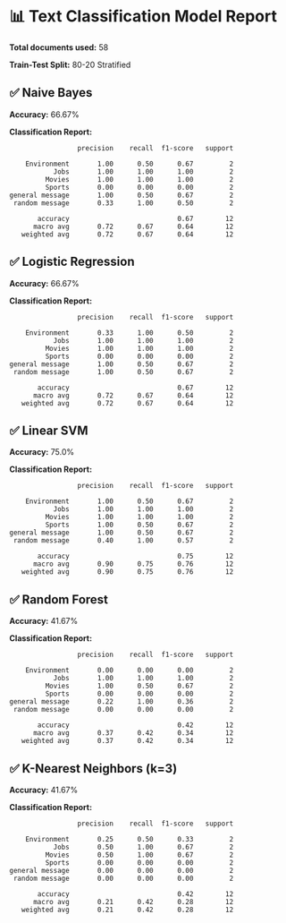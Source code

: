 # 📊 Text Classification Model Report

**Total documents used:** 58

**Train-Test Split:** 80-20 Stratified

## ✅ Naive Bayes
**Accuracy:** 66.67%

**Classification Report:**

```
                 precision    recall  f1-score   support

    Environment       1.00      0.50      0.67         2
           Jobs       1.00      1.00      1.00         2
         Movies       1.00      1.00      1.00         2
         Sports       0.00      0.00      0.00         2
general message       1.00      0.50      0.67         2
 random message       0.33      1.00      0.50         2

       accuracy                           0.67        12
      macro avg       0.72      0.67      0.64        12
   weighted avg       0.72      0.67      0.64        12

```

## ✅ Logistic Regression
**Accuracy:** 66.67%

**Classification Report:**

```
                 precision    recall  f1-score   support

    Environment       0.33      1.00      0.50         2
           Jobs       1.00      1.00      1.00         2
         Movies       1.00      1.00      1.00         2
         Sports       0.00      0.00      0.00         2
general message       1.00      0.50      0.67         2
 random message       1.00      0.50      0.67         2

       accuracy                           0.67        12
      macro avg       0.72      0.67      0.64        12
   weighted avg       0.72      0.67      0.64        12

```

## ✅ Linear SVM
**Accuracy:** 75.0%

**Classification Report:**

```
                 precision    recall  f1-score   support

    Environment       1.00      0.50      0.67         2
           Jobs       1.00      1.00      1.00         2
         Movies       1.00      1.00      1.00         2
         Sports       1.00      0.50      0.67         2
general message       1.00      0.50      0.67         2
 random message       0.40      1.00      0.57         2

       accuracy                           0.75        12
      macro avg       0.90      0.75      0.76        12
   weighted avg       0.90      0.75      0.76        12

```

## ✅ Random Forest
**Accuracy:** 41.67%

**Classification Report:**

```
                 precision    recall  f1-score   support

    Environment       0.00      0.00      0.00         2
           Jobs       1.00      1.00      1.00         2
         Movies       1.00      0.50      0.67         2
         Sports       0.00      0.00      0.00         2
general message       0.22      1.00      0.36         2
 random message       0.00      0.00      0.00         2

       accuracy                           0.42        12
      macro avg       0.37      0.42      0.34        12
   weighted avg       0.37      0.42      0.34        12

```

## ✅ K-Nearest Neighbors (k=3)
**Accuracy:** 41.67%

**Classification Report:**

```
                 precision    recall  f1-score   support

    Environment       0.25      0.50      0.33         2
           Jobs       0.50      1.00      0.67         2
         Movies       0.50      1.00      0.67         2
         Sports       0.00      0.00      0.00         2
general message       0.00      0.00      0.00         2
 random message       0.00      0.00      0.00         2

       accuracy                           0.42        12
      macro avg       0.21      0.42      0.28        12
   weighted avg       0.21      0.42      0.28        12

```

